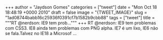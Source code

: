 
+++
author = "Jaydson Gomes"
categories = ["tweet"]
date = "Mon Oct 18 18:48:19 +0000 2010"
draft = false
image = "{TWEET_IMAGE}"
slug = "1ad08744babb16c25936f0391cf7b1582b9cbb88"
tags = ["tweet"]
title = """RT @nerdson: IE9 tem prob..."""
+++
RT @nerdson: IE9 tem problemas com CSS3. IE8 ainda tem problemas com PNG alpha. IE7 é um lixo, IE6 não se fala.Talvez no IE18 a Microsof ...
